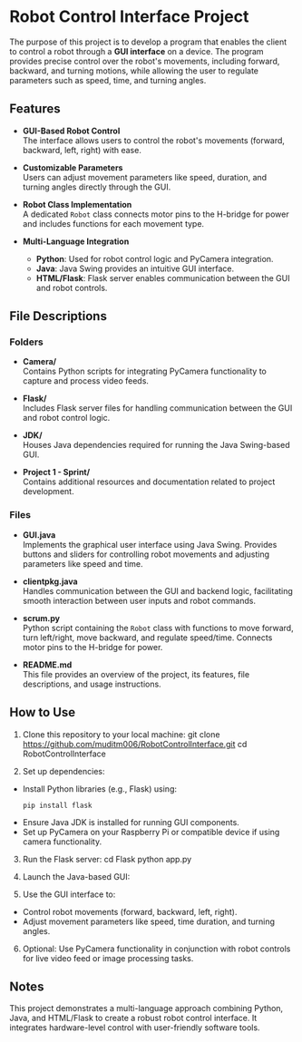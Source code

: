 # Robot Control Interface Project

The purpose of this project is to develop a program that enables the client to control a robot through a **GUI interface** on a device. The program provides precise control over the robot's movements, including forward, backward, and turning motions, while allowing the user to regulate parameters such as speed, time, and turning angles.

## Features

- **GUI-Based Robot Control**  
  The interface allows users to control the robot's movements (forward, backward, left, right) with ease.

- **Customizable Parameters**  
  Users can adjust movement parameters like speed, duration, and turning angles directly through the GUI.

- **Robot Class Implementation**  
  A dedicated `Robot` class connects motor pins to the H-bridge for power and includes functions for each movement type.

- **Multi-Language Integration**  
  - **Python**: Used for robot control logic and PyCamera integration.  
  - **Java**: Java Swing provides an intuitive GUI interface.  
  - **HTML/Flask**: Flask server enables communication between the GUI and robot controls.

## File Descriptions

### Folders

- **Camera/**  
  Contains Python scripts for integrating PyCamera functionality to capture and process video feeds.

- **Flask/**  
  Includes Flask server files for handling communication between the GUI and robot control logic.

- **JDK/**  
  Houses Java dependencies required for running the Java Swing-based GUI.

- **Project 1 - Sprint/**  
  Contains additional resources and documentation related to project development.

### Files

- **GUI.java**  
  Implements the graphical user interface using Java Swing. Provides buttons and sliders for controlling robot movements and adjusting parameters like speed and time.

- **clientpkg.java**  
  Handles communication between the GUI and backend logic, facilitating smooth interaction between user inputs and robot commands.

- **scrum.py**  
  Python script containing the `Robot` class with functions to move forward, turn left/right, move backward, and regulate speed/time. Connects motor pins to the H-bridge for power.

- **README.md**  
  This file provides an overview of the project, its features, file descriptions, and usage instructions.

## How to Use

1. Clone this repository to your local machine:
git clone https://github.com/muditm006/RobotControlInterface.git
cd RobotControlInterface

2. Set up dependencies:
- Install Python libraries (e.g., Flask) using:
  ```
  pip install flask
  ```
- Ensure Java JDK is installed for running GUI components.
- Set up PyCamera on your Raspberry Pi or compatible device if using camera functionality.

3. Run the Flask server:
cd Flask
python app.py

4. Launch the Java-based GUI:

5. Use the GUI interface to:
- Control robot movements (forward, backward, left, right).  
- Adjust movement parameters like speed, time duration, and turning angles.  

6. Optional: Use PyCamera functionality in conjunction with robot controls for live video feed or image processing tasks.

## Notes

This project demonstrates a multi-language approach combining Python, Java, and HTML/Flask to create a robust robot control interface. It integrates hardware-level control with user-friendly software tools.
